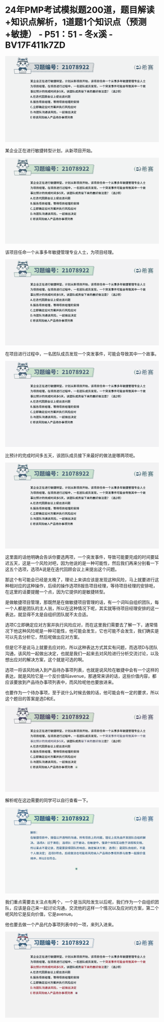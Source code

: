 # 24年PMP考试模拟题200道，题目解读+知识点解析，1道题1个知识点（预测+敏捷） - P51：51 - 冬x溪 - BV17F411k7ZD

![](img/bd4ca064551eb76f3460fac448a93e70_0.png)

某企业正在进行敏捷转型计划，从新项目开始。

![](img/bd4ca064551eb76f3460fac448a93e70_2.png)

该项目任命一个从事多年敏捷管理专业人士，为项目经理。

![](img/bd4ca064551eb76f3460fac448a93e70_4.png)

在项目进行过程中，一名团队成员发现一个突发事件，可能会导致其中一个故事。

![](img/bd4ca064551eb76f3460fac448a93e70_6.png)

比预计的完成时间多五天，该团队成员接下来最好的做法是哪两项呃。

![](img/bd4ca064551eb76f3460fac448a93e70_8.png)

这里面的话他明确会告诉你要选两项，一个突发事件，导致可能要完成的时间要延迟五天，这是一个风险对吧，因为他说的是一种可能性，然后我们再来分别看一下这五个选项，选项A说是在迭代回顾会议上来提出这个问题。

那这个有可能会已经是太晚了，理论上来讲应该是发现这种风险，马上就要进行这种相对应的这种操作，后续的操作选项B报告项目经理，等待项目经理的安排呃，在这里的话要提醒一个点，因为它提供的是敏捷转型。

是做敏捷项目管理，那既然是在做敏捷项目管理的话，有一个词叫自组织团队，每一个人都是团队的主人翁，所以在这种情况下呢，其实就等待项目经理安排的这一表达，就显得不太是自组织团队就不太合适。

选项C立即确定应对方案并执行风险应对，而在这里我们需要去了解一下，通常情况下他这种风险呢是一种可能性，他可能会发生，它也可能不会发生，我们确实是可以先去分析它，然后呢做出应对方案。

但是它不是说马上就要去应对的，所以这种表达方式其实有问题，而选项D与团队沟通，该风险一起做出决定，也就是我们一起来去对风险进行分析交流讨论，以及想出应对的解决方案，这个就是可选的啊。

选项一将该风险纳入到产品待办事项列表，也就是说风险在敏捷中会有一个这样的表达，就是风险它是一个反价值叫avenue，那通常来讲的话，这些价值内容，都应该要放到产品待办事项列表中，而风险呢他也要放进来。

也要作为一个待办事项，至于说什么时候去做的话，他可能会有一定的要求，所以这个题目的答案是选D和E。

![](img/bd4ca064551eb76f3460fac448a93e70_10.png)

解析呢在这边需要的同学可以自行查看一下。

![](img/bd4ca064551eb76f3460fac448a93e70_12.png)

我们重点需要去关注点有两个，一个是当风险发生以后呢，我们作为一个自组织团队，应该是自己来一起讨论沟通，交流他的这样一个情况以及应对的方案，第二个呢风险它是反向价值，它是avenue。

他也要去做一个产品代办事项列表中的一项，来列入进来。

![](img/bd4ca064551eb76f3460fac448a93e70_14.png)